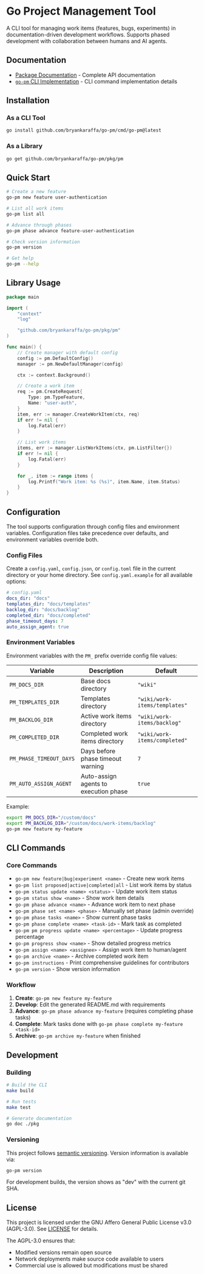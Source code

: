 # Go Project Management Tool

A CLI tool for managing work items (features, bugs, experiments) in documentation-driven development workflows. Supports phased development with collaboration between humans and AI agents.

## Documentation

- [Package Documentation](https://pkg.go.dev/github.com/bryankaraffa/go-pm/pkg/pm) - Complete API documentation
- [`go-pm` CLI Implementation](https://pkg.go.dev/github.com/bryankaraffa/go-pm/cmd/go-pm) - CLI command implementation details

## Installation

### As a CLI Tool

```bash
go install github.com/bryankaraffa/go-pm/cmd/go-pm@latest
```

### As a Library

```bash
go get github.com/bryankaraffa/go-pm/pkg/pm
```

## Quick Start

```bash
# Create a new feature
go-pm new feature user-authentication

# List all work items
go-pm list all

# Advance through phases
go-pm phase advance feature-user-authentication

# Check version information
go-pm version

# Get help
go-pm --help
```

## Library Usage

```go
package main

import (
    "context"
    "log"

    "github.com/bryankaraffa/go-pm/pkg/pm"
)

func main() {
    // Create manager with default config
    config := pm.DefaultConfig()
    manager := pm.NewDefaultManager(config)

    ctx := context.Background()

    // Create a work item
    req := pm.CreateRequest{
        Type: pm.TypeFeature,
        Name: "user-auth",
    }
    item, err := manager.CreateWorkItem(ctx, req)
    if err != nil {
        log.Fatal(err)
    }

    // List work items
    items, err := manager.ListWorkItems(ctx, pm.ListFilter{})
    if err != nil {
        log.Fatal(err)
    }

    for _, item := range items {
        log.Printf("Work item: %s (%s)", item.Name, item.Status)
    }
}
```

## Configuration

The tool supports configuration through config files and environment variables. Configuration files take precedence over defaults, and environment variables override both.

### Config Files

Create a `config.yaml`, `config.json`, or `config.toml` file in the current directory or your home directory. See `config.yaml.example` for all available options:

```yaml
# config.yaml
docs_dir: "docs"
templates_dir: "docs/templates"
backlog_dir: "docs/backlog"
completed_dir: "docs/completed"
phase_timeout_days: 7
auto_assign_agent: true
```

### Environment Variables

Environment variables with the `PM_` prefix override config file values:

| Variable | Description | Default |
|----------|-------------|---------|
| `PM_DOCS_DIR` | Base docs directory | `"wiki"` |
| `PM_TEMPLATES_DIR` | Templates directory | `"wiki/work-items/templates"` |
| `PM_BACKLOG_DIR` | Active work items directory | `"wiki/work-items/backlog"` |
| `PM_COMPLETED_DIR` | Completed work items directory | `"wiki/work-items/completed"` |
| `PM_PHASE_TIMEOUT_DAYS` | Days before phase timeout warning | `7` |
| `PM_AUTO_ASSIGN_AGENT` | Auto-assign agents to execution phase | `true` |

Example:
```bash
export PM_DOCS_DIR="/custom/docs"
export PM_BACKLOG_DIR="/custom/docs/work-items/backlog"
go-pm new feature my-feature
```

## CLI Commands

### Core Commands

- `go-pm new feature|bug|experiment <name>` - Create new work items
- `go-pm list proposed|active|completed|all` - List work items by status
- `go-pm status update <name> <status>` - Update work item status
- `go-pm status show <name>` - Show work item details
- `go-pm phase advance <name>` - Advance work item to next phase
- `go-pm phase set <name> <phase>` - Manually set phase (admin override)
- `go-pm phase tasks <name>` - Show current phase tasks
- `go-pm phase complete <name> <task-id>` - Mark task as completed
- `go-pm pm progress update <name> <percentage>` - Update progress percentage
- `go-pm progress show <name>` - Show detailed progress metrics
- `go-pm assign <name> <assignee>` - Assign work item to human/agent
- `go-pm archive <name>` - Archive completed work item
- `go-pm instructions` - Print comprehensive guidelines for contributors
- `go-pm version` - Show version information

### Workflow

1. **Create**: `go-pm new feature my-feature`
2. **Develop**: Edit the generated README.md with requirements
3. **Advance**: `go-pm phase advance my-feature` (requires completing phase tasks)
4. **Complete**: Mark tasks done with `go-pm phase complete my-feature <task-id>`
5. **Archive**: `go-pm archive my-feature` when finished

## Development

### Building

```bash
# Build the CLI
make build

# Run tests
make test

# Generate documentation
go doc ./pkg
```

### Versioning

This project follows [semantic versioning](https://semver.org/). Version information is available via:

```bash
go-pm version
```

For development builds, the version shows as "dev" with the current git SHA.

## License

This project is licensed under the GNU Affero General Public License v3.0 (AGPL-3.0). See [LICENSE](./LICENSE) for details.

The AGPL-3.0 ensures that:
- Modified versions remain open source
- Network deployments make source code available to users
- Commercial use is allowed but modifications must be shared